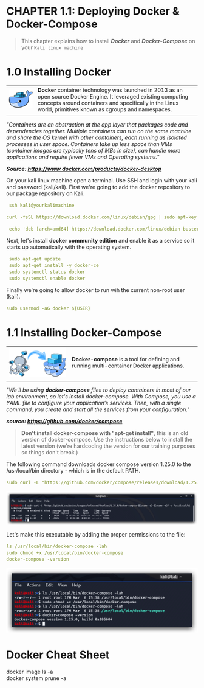 #   CHAPTER 1.1: Deploying Docker & Docker-Compose
>This chapter explains how to install ***Docker*** and ***Docker-Compose*** on your `Kali linux machine`

1.0 Installing Docker
====

|   |   |
|---|---|
| ![Screenshot Github](./assets/01-docker.png) | **Docker** container technology was launched in 2013 as an open source Docker Engine. It leveraged existing computing concepts around containers and specifically in the Linux world, primitives known as cgroups and namespaces. |
|   |   |

_"Containers are an abstraction at the app layer that packages code and dependencies together. Multiple containers can run on the same machine and share the OS kernel with other containers, each running as isolated processes in user space. Containers take up less space than VMs (container images are typically tens of MBs in size), can handle more applications and require fewer VMs and Operating systems."_

***Source: https://www.docker.com/products/docker-desktop*** 


On your kali linux machine open a terminal. Use SSH and login with your kali and password (kali/kali). First we're going to add the docker repository to our package repository on Kali.

```yml
 ssh kali@yourkalimachine
 ```
 
 ```yml
 curl -fsSL https://download.docker.com/linux/debian/gpg | sudo apt-key add -
```

```yml
 echo 'deb [arch=amd64] https://download.docker.com/linux/debian buster stable' | sudo tee /etc/apt/sources.list.d/docker.list
 ```

Next, let's install **docker community edition** and enable it as a service so it starts up automatically with the operating system.

```yml
 sudo apt-get update
 sudo apt-get install -y docker-ce
 sudo systemctl status docker
 sudo systemctl enable docker
```

Finally we're going to allow docker to run wih the current non-root user (kali).

```yml
sudo usermod -aG docker ${USER}
```
1.1 Installing Docker-Compose
====

|   |   |
|---|---|
| ![Screenshot Github](./assets/01-docker-compose2.png) | **Docker-compose** is a tool for defining and running multi-container Docker applications. |
|   |   |

_"We'll be using **docker-compose** files to deploy containers in most of our lab environment, so let's install docker-compose. With Compose, you use a YAML file to configure your application’s services. Then, with a single command, you create and start all the services from your configuration."_

***source: https://github.com/docker/compose***

> **Don't install docker-compose with "apt-get install"**, this is an old version of docker-compose. Use the instructions below to install the latest version (we're hardcoding the version for our training purposes so things don't break.) 

The following command downloads docker compose version 1.25.0 to the /usr/local/bin directory - which is in the default PATH.

```yml
sudo curl -L "https://github.com/docker/compose/releases/download/1.25.0/docker-compose-$(uname -s)-$(uname -m)" -o /usr/local/bin/docker-compose
```

![Screenshot command](./assets/02-docker-compose-download.jpg)

Let's make this executable by adding the proper permissions to the file:

```yml
ls /usr/local/bin/docker-compose -lah
sudo chmod +x /usr/local/bin/docker-compose
docker-compose -version
```
![Screenshot command](./assets/01-docker-compose-chmod.jpg)

Docker Cheat Sheet
====
docker image ls -a  
docker system prune -a  
